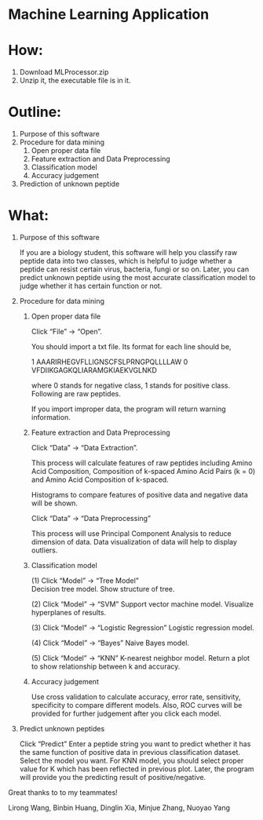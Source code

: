 ﻿# Machine Learning Application

# How:
1. Download MLProcessor.zip
2. Unzip it, the executable file is in it.

# Outline:
1. Purpose of this software
2. Procedure for data mining
    1. Open proper data file
    2. Feature extraction and Data Preprocessing
    3. Classification model
    4. Accuracy judgement 
3. Prediction of unknown peptide 

# What:
1. Purpose of this software

    If you are a biology student, this software will help you classify raw peptide data into two classes, which is helpful to judge whether a peptide can resist certain virus, bacteria, fungi or so on. Later, you can predict unknown peptide using the most accurate classification model to judge whether it has certain function or not.

2. Procedure for data mining
    1. Open proper data file

        Click “File” -> “Open”.

        You should import a txt file. Its format for each line should be,

        1	AAARIRHEGVFLLIGNSCFSLPRNGPQLLLLAW
        0	VFDIIKGAGKQLIARAMGKIAEKVGLNKD

        where 0 stands for negative class, 1 stands for positive class. Following are raw peptides.

        If you import improper data, the program will return warning information.

    2. Feature extraction and Data Preprocessing

        Click “Data” -> “Data Extraction”.

        This process will calculate features of raw peptides including Amino Acid Composition, Composition of k-spaced Amino Acid Pairs (k = 0) and Amino Acid Composition of k-spaced.

        Histograms to compare features of positive data and negative data will be shown.

        Click “Data” -> “Data Preprocessing”

        This process will use Principal Component Analysis to reduce dimension of data. Data visualization of data will help to display outliers.

    3. Classification model

        (1) Click “Model” -> “Tree Model”   
        Decision tree model. Show structure of tree.

        (2) Click “Model” -> “SVM”
        Support vector machine model. Visualize hyperplanes of results.

        (3) Click “Model” -> “Logistic Regression”
        Logistic regression model. 

        (4) Click “Model” -> “Bayes”
        Naive Bayes model. 
        
        (5) Click “Model” -> “KNN”
        K-nearest neighbor model. Return a plot to show relationship between k and accuracy.

    4. Accuracy judgement

        Use cross validation to calculate accuracy, error rate, sensitivity, specificity to compare different models. Also, ROC curves will be provided for further judgement after you click each model.


3. Predict unknown peptides

    Click “Predict”
    Enter a peptide string you want to predict whether it has the same function of positive data in previous classification dataset. 
    Select the model you want. For KNN model, you should select proper value for K which has been reflected in previous plot.
    Later, the program will provide you the predicting result of positive/negative.


Great thanks to to my teammates!

Lirong Wang, Binbin Huang, Dinglin Xia, Minjue Zhang, Nuoyao Yang
